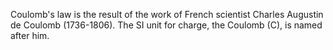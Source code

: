 Coulomb's law is the result of the work of French scientist Charles Augustin de Coulomb (1736-1806). The SI unit for charge, the Coulomb ($\text{C}$), is named after him.

